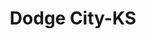 ---
title: Dodge City-KS
slug: dodge-city-ks
f_state:
- cms/state/kansas.md
f_locations:
- cms/payday-loan/bobs-pawn-shop-5368.md
- cms/payday-loan/cash-box-6746.md
- cms/payday-loan/check-go-10072.md
- cms/payday-loan/check-into-cash-12803.md
- cms/payday-loan/check-into-cash-12804.md
- cms/payday-loan/mail-more-20627.md
- cms/payday-loan/mail-more-20628.md
- cms/payday-loan/money-lenders-21303.md
- cms/payday-loan/money-lenders-21304.md
- cms/payday-loan/mr-payroll-22269.md
- cms/payday-loan/mr-payroll-of-dodge-city-22343.md
- cms/payday-loan/quick-cash-24934.md
- cms/payday-loan/quick-cash-inc-25174.md
- cms/payday-loan/th-e-cash-box-27261.md
updated-on: '2024-05-30T13:41:28.615Z'
created-on: '2024-05-30T13:41:28.615Z'
published-on: '2024-05-30T13:54:32.469Z'
f_city: Dodge City
layout: '[city].html'
tags: city
---